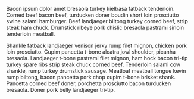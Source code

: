 Bacon ipsum dolor amet bresaola turkey kielbasa fatback tenderloin. Corned beef bacon beef, turducken doner boudin short loin prosciutto swine salami hamburger. Beef landjaeger biltong turkey corned beef, strip steak ham chuck. Drumstick ribeye pork chislic bresaola pastrami sirloin tenderloin meatball.

Shankle fatback landjaeger venison jerky rump filet mignon, chicken pork loin prosciutto. Cupim pancetta t-bone alcatra jowl shoulder, picanha bresaola. Landjaeger t-bone pastrami filet mignon, ham hock bacon tri-tip turkey spare ribs strip steak chuck corned beef. Tenderloin salami cow shankle, rump turkey drumstick sausage. Meatloaf meatball tongue kevin rump biltong, bacon pancetta pork chop cupim t-bone brisket shank. Pancetta corned beef doner, porchetta prosciutto bacon turducken bresaola. Doner pork belly landjaeger tri-tip.

